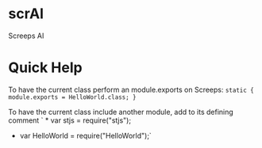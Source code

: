 # scrAI
Screeps AI

# Quick Help
To have the current class perform an module.exports on Screeps:
`static { module.exports = HelloWorld.class; }`

To have the current class include another module, add to its defining comment
` *  var stjs = require("stjs");
 *  var HelloWorld = require("HelloWorld");`
